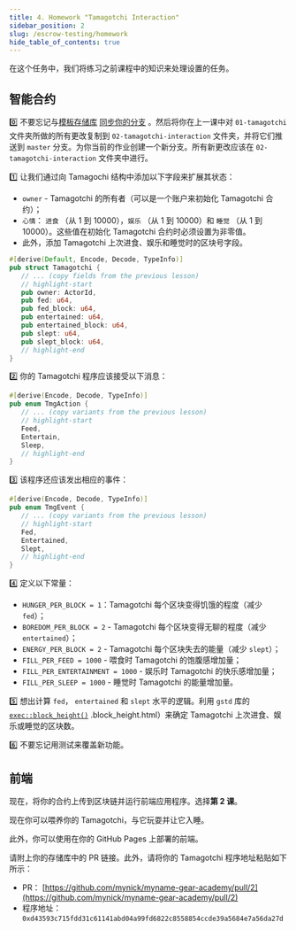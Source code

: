 ```yaml
---
title: 4. Homework "Tamagotchi Interaction"
sidebar_position: 2
slug: /escrow-testing/homework
hide_table_of_contents: true
---
```


在这个任务中，我们将练习之前课程中的知识来处理设置的任务。

## 智能合约

0️⃣ 不要忘记与[模板存储库](https://github.com/gear-foundation/dapps-template-gear-academy) [同步你的分支](https://docs.github.com/en/pull-requests/collaborating-with-pull-requests/working-with-forks/syncing-a-fork) 。然后将你在上一课中对 `01-tamagotchi` 文件夹所做的所有更改复制到 `02-tamagotchi-interaction` 文件夹，并将它们推送到 `master` 分支。为你当前的作业创建一个新分支。所有新更改应该在 `02-tamagotchi-interaction` 文件夹中进行。

1️⃣ 让我们通过向 Tamagochi 结构中添加以下字段来扩展其状态：

- `owner` - Tamagotchi 的所有者（可以是一个账户来初始化 Tamagotchi 合约）；
- `心情`： `进食` （从 1 到 10000），`娱乐` （从 1 到 10000）和 `睡觉` （从 1 到 10000）。这些值在初始化 Tamagotchi 合约时必须设置为非零值。
- 此外，添加 Tamagotchi 上次进食、娱乐和睡觉时的区块号字段。

```rust title="02-tamagotchi-interaction/io/src/lib.rs"
#[derive(Default, Encode, Decode, TypeInfo)]
pub struct Tamagotchi {
   // ... (copy fields from the previous lesson)
   // highlight-start
   pub owner: ActorId,
   pub fed: u64,
   pub fed_block: u64,
   pub entertained: u64,
   pub entertained_block: u64,
   pub slept: u64,
   pub slept_block: u64,
   // highlight-end
}
```

2️⃣ 你的 Tamagotchi 程序应该接受以下消息：

```rust title="02-tamagotchi-interaction/io/src/lib.rs"
#[derive(Encode, Decode, TypeInfo)]
pub enum TmgAction {
   // ... (copy variants from the previous lesson)
   // highlight-start
   Feed,
   Entertain,
   Sleep,
   // highlight-end
}
```

3️⃣ 该程序还应该发出相应的事件：

```rust title="02-tamagotchi-interaction/io/src/lib.rs"
#[derive(Encode, Decode, TypeInfo)]
pub enum TmgEvent {
   // ... (copy variants from the previous lesson)
   // highlight-start
   Fed,
   Entertained,
   Slept,
   // highlight-end
}
```

4️⃣ 定义以下常量：

- `HUNGER_PER_BLOCK = 1`：Tamagotchi 每个区块变得饥饿的程度（减少 `fed`）；
- `BOREDOM_PER_BLOCK = 2` - Tamagotchi 每个区块变得无聊的程度（减少 `entertained`）；
- `ENERGY_PER_BLOCK = 2` - Tamagotchi 每个区块失去的能量（减少 `slept`）；
- `FILL_PER_FEED = 1000` - 喂食时 Tamagotchi 的饱腹感增加量；
- `FILL_PER_ENTERTAINMENT = 1000` - 娱乐时 Tamagotchi 的快乐感增加量；
- `FILL_PER_SLEEP = 1000` - 睡觉时 Tamagotchi 的能量增加量。

5️⃣ 想出计算 `fed`， `entertained` 和 `slept` 水平的逻辑。利用 `gstd` 库的 [`exec::block_height()`](https://docs.gear.rs/gstd/exec/fn.block_height.html) .block_height.html）来确定 Tamagotchi 上次进食、娱乐或睡觉的区块数。

6️⃣ 不要忘记用测试来覆盖新功能。

## 前端

现在，将你的合约上传到区块链并运行前端应用程序。选择**第 2 课**。

现在你可以喂养你的 Tamagotchi，与它玩耍并让它入睡。

此外，你可以使用在你的 GitHub Pages 上部署的前端。

请附上你的存储库中的 PR 链接。此外，请将你的 Tamagotchi 程序地址粘贴如下所示：

- PR： [https://github.com/mynick/myname-gear-academy/pull/2](https://github.com/mynick/myname-gear-academy/pull/2)
- 程序地址： `0xd43593c715fdd31c61141abd04a99fd6822c8558854ccde39a5684e7a56da27d`

